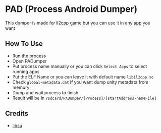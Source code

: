 # PAD (Process Android Dumper)
This dumper is made for il2cpp game but you can use it in any app you want

## How To Use
- Run the process
- Open PADumper
- Put process name manually or you can click `Select Apps` to select running apps
- Put the ELF Name or you can leave it with default name `libil2cpp.so`
- Check `global-metadata.dat` if you want dump unity metadata from memory
- Dump and wait process to finish
- Result will be in `/sdcard/PADumper/[Process]/[startAddress-nameFile]`

## Credits
- [libsu](https://github.com/topjohnwu/libsu)
